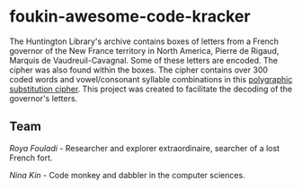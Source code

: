 # foukin-awesome-code-kracker

The Huntington Library's archive contains boxes of letters from a French governor of the New France territory in North America, Pierre de Rigaud, Marquis de Vaudreuil-Cavagnal.  Some of these letters are encoded.  The cipher was also found within the boxes.  The cipher contains over 300 coded words and vowel/consonant syllable combinations in this <a href="https://en.wikipedia.org/wiki/Polygraphic_substitution">polygraphic substitution cipher</a>.  This project was created to facilitate the decoding of the governor's letters.

## Team

*Roya Fouladi* - Researcher and explorer extraordinaire, searcher of a lost French fort.

*Nina Kin* - Code monkey and dabbler in the computer sciences.
